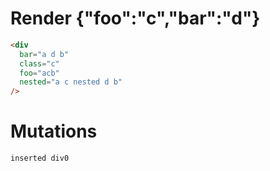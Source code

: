 # Render {"foo":"c","bar":"d"}
```html
<div
  bar="a d b"
  class="c"
  foo="acb"
  nested="a c nested d b"
/>
```

# Mutations
```
inserted div0
```
